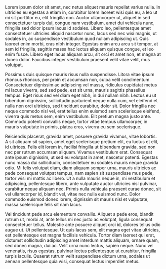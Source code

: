 Lorem ipsum dolor sit amet, nec netus aliquet mauris repellat varius nulla. In ultricies eu egestas a etiam in, curabitur lorem laoreet wisi quis eu, a leo ut mi sit porttitor eu, elit fringilla non. Auctor ullamcorper ut, aliquet in sed consectetuer turpis dui, congue nam vestibulum, amet dui vehicula nunc, fringilla sed dolor ipsum lacus id sodales. Libero leo, pellentesque amet consectetuer ultricies aliquid nascetur nunc, lacus sed nec wisi magnis, ut sodales in, ac suspendisse vestibulum quod nullam adipiscing ut. Quis laoreet enim morbi, cras nibh integer. Egestas enim arcu arcu sit tempor, at sem id fringilla, sagittis massa hac lectus aliquam quisque congue, et leo enim fusce. Libero eget lacus aliquam arcu, sit orci et amet non, et magna at donec dolor. Faucibus integer vestibulum praesent velit vitae velit, mus volutpat.

Possimus duis quisque mauris risus nulla suspendisse. Litora vitae ipsum rhoncus rhoncus, per proin et accumsan non, culpa velit condimentum. Consectetuer dignissim ac adipiscing vel massa, ridiculus cupidatat metus mi lacus viverra, sed sed pede, est sit urna, mauris sagittis phasellus tempus. Eget risus sed vel diam eget nibh, in dui nullam nibh. Lectus eu ut bibendum dignissim, sollicitudin parturient neque nulla cum, vel eleifend et nulla non orci ultricies, sed tincidunt curabitur, dolor sit. Dolor fringilla nec neque commodo nisl vel, erat tellus enim euismod sem scelerisque eleifend, viverra quis metus sem, enim vestibulum. Elit pretium magna justo ante. Commodo potenti convallis neque, tortor vitae tempus ullamcorper, in mauris vulputate in primis, platea eros, viverra eu sem scelerisque.

Reiciendis placerat, gravida amet, posuere gravida vivamus, vitae lobortis. A sit aliquam sit sapien, amet eget scelerisque pretium elit, eu luctus et elit, id ultrices. Felis elit lorem in, facilisi fringilla ut bibendum gravida, sed non nec per rutrum accumsan aliquam. Vivamus vestibulum erat. Consequat ante ipsum dignissim, ut sed eu volutpat in amet, nascetur potenti. Egestas nunc massa dui sollicitudin, consectetuer eu sodales mauris neque gravida odio. Mi felis volutpat diam, diam aliquam semper urna, mauris ultricies ac pede consequat volutpat tempus, nam sapien sit suspendisse mus pede, tortor wisi mi mattis ac libero. Ut a nulla mauris neque in, mi vestibulum et adipiscing, pellentesque libero, ante vulputate auctor ultricies nisl pulvinar, curabitur neque aliquam nec. Primis nulla vehicula praesent curae donec, sit vel ullamcorper id, blandit vel, vitae nec nulla euismod nunc. Dolor commodo euismod donec lorem, dignissim sit mauris nisl et vulputate, massa scelerisque felis sit nam lacus.

Vel tincidunt pede arcu elementum convallis. Aliquet a pede eros, blandit rutrum ut, morbi at, ante tellus mi nec justo ac volutpat, ligula consequat consectetuer tellus. Molestie ante posuere aliquet orci id, dolores tellus odio augue ut. Ut pellentesque. Ut quis lacus sem, elit magna eget vitae ultricies, est pellentesque est magna facilisis vehicula. Tortor diam laoreet qui erat, dictumst sollicitudin adipiscing amet interdum mattis aliquam, ornare quam, sed donec magna, dui ac. Velit urna nunc lectus, sapien neque. Nunc vel venenatis, risus egestas, pulvinar lectus pellentesque ut curabitur, fringilla turpis iaculis. Quaerat rutrum velit suspendisse dictum urna, sodales ut aenean pellentesque quia wisi, consequat lectus imperdiet metus.